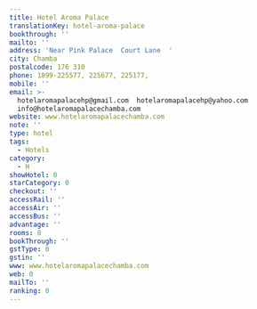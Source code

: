 ```yaml
---
title: Hotel Aroma Palace
translationKey: hotel-aroma-palace
bookthrough: ''
mailto: ''
address: 'Near Pink Palace  Court Lane  '
city: Chamba
postalcode: 176 310
phone: 1899-225577, 225677, 225177,
mobile: ''
email: >-
  hotelaromapalacehp@gmail.com  hotelaromapalacehp@yahoo.com 
  info@hotelaromapalacechamba.com
website: www.hotelaromapalacechamba.com
note: ''
type: hotel
tags:
  - Hotels
category:
  - H
showHotel: 0
starCategory: 0
checkout: ''
accessRail: ''
accessAir: ''
accessBus: ''
advantage: ''
rooms: 0
bookThrough: ''
gstType: 0
gstin: ''
www: www.hotelaromapalacechamba.com
web: 0
mailTo: ''
ranking: 0
---
```







